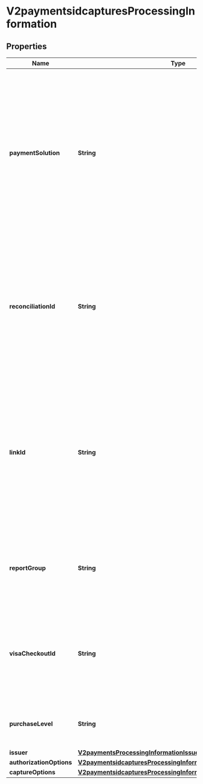 
# V2paymentsidcapturesProcessingInformation

## Properties
Name | Type | Description | Notes
------------ | ------------- | ------------- | -------------
**paymentSolution** | **String** | Type of digital payment solution that is being used for the transaction. Possible Values:   - **visacheckout**: Visa Checkout.  - **001**: Apple Pay.  - **005**: Masterpass. Required for Masterpass transactions on OmniPay Direct.  - **006**: Android Pay.  - **008**: Samsung Pay.  |  [optional]
**reconciliationId** | **String** | Please check with Cybersource customer support to see if your merchant account is configured correctly so you can include this field in your request. * For Payouts: max length for FDCCompass is String (22).  |  [optional]
**linkId** | **String** | Value that links the current payment request to the original request. Set this value to the ID that was returned in the reply message from the original payment request.  This value is used for:   - Partial authorizations.  - Split shipments.  |  [optional]
**reportGroup** | **String** | Attribute that lets you define custom grouping for your processor reports. This field is supported only for **Litle**.  |  [optional]
**visaCheckoutId** | **String** | Identifier for the **Visa Checkout** order. Visa Checkout provides a unique order ID for every transaction in the Visa Checkout **callID** field.  |  [optional]
**purchaseLevel** | **String** | Set this field to 3 to indicate that the request includes Level III data. |  [optional]
**issuer** | [**V2paymentsProcessingInformationIssuer**](V2paymentsProcessingInformationIssuer.md) |  |  [optional]
**authorizationOptions** | [**V2paymentsidcapturesProcessingInformationAuthorizationOptions**](V2paymentsidcapturesProcessingInformationAuthorizationOptions.md) |  |  [optional]
**captureOptions** | [**V2paymentsidcapturesProcessingInformationCaptureOptions**](V2paymentsidcapturesProcessingInformationCaptureOptions.md) |  |  [optional]



